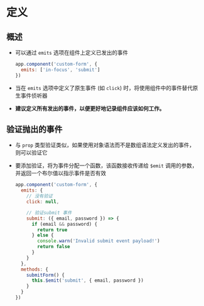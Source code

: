 # 定义

## 概述

+ 可以通过 `emits` 选项在组件上定义已发出的事件

    ```js
    app.component('custom-form', {
      emits: ['in-focus', 'submit']
    })
    ```

+ 当在 `emits` 选项中定义了原生事件 (如 `click`) 时，将使用组件中的事件替代原生事件侦听器

+ **建议定义所有发出的事件，以便更好地记录组件应该如何工作。**

## 验证抛出的事件

+ 与 `prop` 类型验证类似，如果使用对象语法而不是数组语法定义发出的事件，则可以验证它

+ 要添加验证，将为事件分配一个函数，该函数接收传递给 `$emit` 调用的参数，并返回一个布尔值以指示事件是否有效

    ```js
    app.component('custom-form', {
      emits: {
        // 没有验证
        click: null,

        // 验证submit 事件
        submit: ({ email, password }) => {
          if (email && password) {
            return true
          } else {
            console.warn('Invalid submit event payload!')
            return false
          }
        }
      },
      methods: {
        submitForm() {
          this.$emit('submit', { email, password })
        }
      }
    })
    ```
